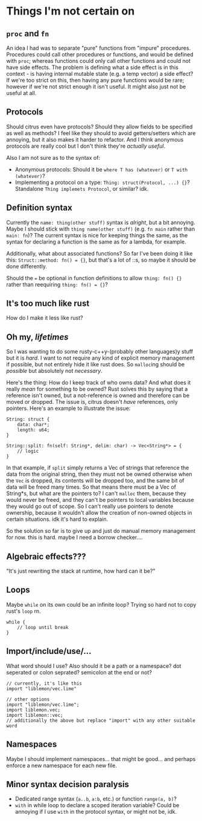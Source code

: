 # Things I'm not certain on

## `proc` and `fn`

An idea I had was to separate "pure" functions from "impure" procedures. Procedures could call other procedures or functions, and would be defined with `proc`; whereas functions could only call other functions and could not have side effects. The problem is defining what a side effect is in this context - is having internal mutable state (e.g. a temp vector) a side effect? If we're too strict on this, then having any pure functions would be rare; however if we're not strict enough it isn't useful. It might also just not be useful at all.

## Protocols

Should citrus even have protocols? Should they allow fields to be specified as well as methods? I feel like they should to avoid getters/setters which are annoying, but it also makes it harder to refactor. And I think anonymous protocols are really cool but I don't think they're *actually useful*.

Also I am not sure as to the syntax of:
- Anonymous protocols: Should it be `where T has (whatever)` or `T with (whatever)`?
- Implementing a protocol on a type: `Thing: struct(Protocol, ...) {}`? Standalone `Thing implemets Protocol`, or similar? idk.

## Definition syntax

Currently the `name: thing(other stuff)` syntax is *alright*, but a bit annoying. Maybe I should stick with `thing name(other stuff)` (e.g. `fn main` rather than `main: fn`)? The current syntax is nice for keeping things the same, as the syntax for declaring a function is the same as for a lambda, for example.

Additionally, what about associated functions? So far I've been doing it like this: `Struct::method: fn() = {}`, but that's a lot of ::s, so maybe it should be done differently.

Should the `=` be optional in function definitions to allow `thing: fn() {}` rather than reequiring `thing: fn() = {}`?

## It's too much like rust

How do I make it less like rust?

## Oh my, *lifetimes*

So I was wanting to do some rusty-c++y-(probably other languages)y stuff but it is *hard*. I want to not require any kind of explicit memory management if possible, but not entirely hide it like rust does. So `malloc`ing should be *possible* but absolutely not *necessary*.

Here's the thing: How do I keep track of who owns data? And what does it really *mean* for something to be owned? Rust solves this by saying that a reference isn't owned, but a not-reference is owned and therefore can be moved or dropped. The issue is, citrus doesn't *have* references, only pointers. Here's an example to illustrate the issue:

```citrus
String: struct {
    data: char*;
    length: u64;
}

String::split: fn(self: String*, delim: char) -> Vec<String*> = {
    // logic
}
```

In that example, if `split` simply returns a Vec of strings that reference the data from the original string, then they must not be owned otherwise when the `Vec` is dropped, its contents will be dropped too, and the same bit of data will be freed many times. So that means there must be a Vec of String*s, but what are the pointers to? I can't `malloc` them, because they would never be freed, and they can't be pointers to local variables because they would go out of scope. So I can't really use pointers to denote ownership, because it wouldn't allow the creation of non-owned objects in certain situations. idk it's hard to explain.

So the solution so far is to give up and just do manual memory management for now. this is hard. maybe I need a borrow checker....


## Algebraic effects???

"It's just rewriting the stack at runtime, how hard can it be?"

## Loops

Maybe `while` on its own could be an infinite loop? Trying so hard not to copy rust's `loop` rn.

```citrus
while {
    // loop until break
}
```

## Import/include/use/...

What word should I use? Also should it be a path or a namespace? dot seperated or colon seprated? semicolon at the end or not?

```citrus
// currently, it's like this
import "liblemon/vec.lime"

// other options
import "liblemon/vec.lime";
import liblemon.vec;
import liblemon::vec;
// additionally the above but replace "import" with any other suitable word
```

## Namespaces

Maybe I should implement namespaces... that might be good... and perhaps enforce a new namespace for each new file.

## Minor syntax decision paralysis

- Dedicated range syntax (`a..b`, `a:b`, etc.) or function `range(a, b)`?
- `with` in while loop to declare a scoped iteration variable? Could be annoying if I use `with` in the protocol syntax, or might not be, idk.

